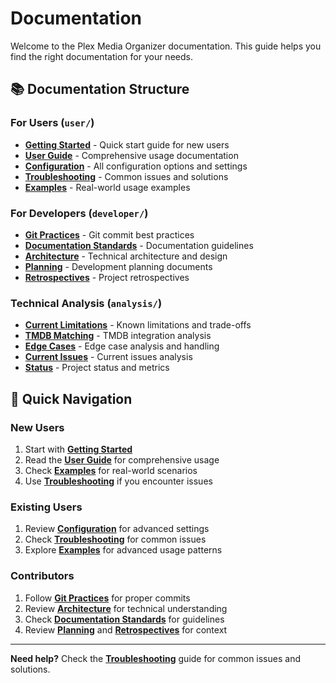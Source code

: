 # Documentation

Welcome to the Plex Media Organizer documentation. This guide helps you find the right documentation for your needs.

## 📚 **Documentation Structure**

### **For Users** (`user/`)
- **[Getting Started](user/getting-started.md)** - Quick start guide for new users
- **[User Guide](user/user-guide.md)** - Comprehensive usage documentation
- **[Configuration](user/configuration.md)** - All configuration options and settings
- **[Troubleshooting](user/troubleshooting.md)** - Common issues and solutions
- **[Examples](user/examples/)** - Real-world usage examples

### **For Developers** (`developer/`)
- **[Git Practices](developer/git-practices.md)** - Git commit best practices
- **[Documentation Standards](developer/documentation-standards.md)** - Documentation guidelines
- **[Architecture](developer/architecture/)** - Technical architecture and design
- **[Planning](developer/planning/)** - Development planning documents
- **[Retrospectives](developer/retrospectives/)** - Project retrospectives

### **Technical Analysis** (`analysis/`)
- **[Current Limitations](analysis/current-limitations.md)** - Known limitations and trade-offs
- **[TMDB Matching](analysis/tmdb-matching.md)** - TMDB integration analysis
- **[Edge Cases](analysis/edge-cases.md)** - Edge case analysis and handling
- **[Current Issues](analysis/current-issues.md)** - Current issues analysis
- **[Status](analysis/status.md)** - Project status and metrics

## 🎯 **Quick Navigation**

### **New Users**
1. Start with **[Getting Started](user/getting-started.md)**
2. Read the **[User Guide](user/user-guide.md)** for comprehensive usage
3. Check **[Examples](user/examples/)** for real-world scenarios
4. Use **[Troubleshooting](user/troubleshooting.md)** if you encounter issues

### **Existing Users**
1. Review **[Configuration](user/configuration.md)** for advanced settings
2. Check **[Troubleshooting](user/troubleshooting.md)** for common issues
3. Explore **[Examples](user/examples/)** for advanced usage patterns

### **Contributors**
1. Follow **[Git Practices](developer/git-practices.md)** for proper commits
2. Review **[Architecture](developer/architecture/)** for technical understanding
3. Check **[Documentation Standards](developer/documentation-standards.md)** for guidelines
4. Review **[Planning](developer/planning/)** and **[Retrospectives](developer/retrospectives/)** for context

---

**Need help?** Check the **[Troubleshooting](user/troubleshooting.md)** guide for common issues and solutions.
